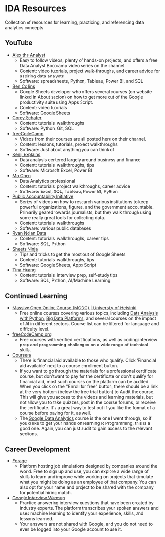 # IDA Resources
Collection of resources for learning, practicing, and referencing data analytics concepts

## YouTube
* [Alex the Analyst](https://www.youtube.com/@AlexTheAnalyst)
    - Easy to follow videos, plenty of hands-on projects, and offers a free Data Analyst Bootcamp video series on the channel.
    - Content: video tutorials, project walk-throughs, and career advice for aspiring data analysts
    - Software: spreadsheets, Python, Tableau, Power BI, and SQL
* [Ben Collins](https://www.youtube.com/@benlcollins)
    - Google Sheets developer who offers several courses (on website linked in About secion) on how to get more out of the Google productivity suite using Apps Script.
    - Content: video tutorials
    - Software: Google Sheets
* [Corey Schafer](https://www.youtube.com/@coreyms)
    - Content: tutorials, walkthroughs
    - Software: Python, Git, SQL
* [freeCodeCamp](https://www.youtube.com/@freecodecamp)
    - Videos from their courses are all posted here on their channel.
    - Content: lessons, tutorials, project walkthroughs
    - Software: Just about anything you can think of
* [Kenji Explains](https://www.youtube.com/@KenjiExplains)
    - Data analysis centered largely around business and finance
    - Content: tutorials, walkthroughs, tips
    - Software: Microsoft Excel, Power BI
* [Mo Chen](https://www.youtube.com/@mo-chen)
    - Data Analytics professional
    - Content: tutorials, project walkthroughs, career advice
    - Software: Excel, SQL, Tableau, Power BI, Python
* [Public Accountability Initiative](https://www.youtube.com/@publicaccountabilityinitia3490)
    - Series of videos on how to research various institutions to keep powerful organizations, figures, and the government accountable. Primarily geared towards journalists, but they walk through using some really great tools for collecting data.
    - Content: tutorials, walkthroughs
    - Software: various public databases
* [Ryan Nolan Data](https://www.youtube.com/@RyanNolanData)
    - Content: tutorials, walkthroughs, career tips
    - Software: SQL, Python
* [Sheets Ninja](https://www.youtube.com/@SheetsNinja)
    - Tips and tricks to get the most out of Google Sheets
    - Content: tutorials, walkthroughs, tips
    - Software: Google Sheets, Apps Script
* [Tina Huang](https://www.youtube.com/@TinaHuang1)
    - Content: tutorials, interview prep, self-study tips
    - Software: SQL, Python, AI/Machine Learning
## Continued Learning
* [Massive Open Online Course (MOOC) | University of Helsinki](https://www.mooc.fi/en/)
    - Free online courses covering various topics, including [Data Analysis with Python](https://courses.mooc.fi/org/uh-cs/courses/data-analysis-with-python-2023-2024), [Big Data Platforms](https://big-data-platforms-24.mooc.fi/), and several courses on the impact of AI in different sectors. Course list can be filtered for language and difficulty level.
* [freeCodeCamp.org](https://www.freecodecamp.org/)
    - Free courses with verified certifications, as well as coding interview prep and programming challenges on a wide range of technical skills.
* [Coursera](https://www.coursera.org/)
    - There is financial aid available to those who qualify. Click 'Financial aid available' next to a course enrollment button.
    - If you want to go through the materials for a professional certificate course, but don'twant to pay for the certificate or don't qualify for financial aid, most such courses on the platform can be audited. When you click on the "Enroll for free" button, there should be a link at the very bottom (below the free trial button) to Audit the course. This will give you access to the videos and learning materials, but not allow you to take quizzes, post in the course forums, or receive the certificate. It's a great way to test out if you like the format of a course before paying for it, as well.
    - The [Google Data Analytics](https://www.coursera.org/professional-certificates/google-data-analytics) course is the one I went through, so if you'd like to get your hands on learning R Programming, this is a good one. Again, you can just audit to gain access to the relevant sections.
## Career Development
* [Forage](https://www.theforage.com/)
    - Platform hosting job simulations designed by companies around the world. Free to sign up and use, you can explore a wide range of skills to learn and improve while working on projects that simulate what you might be doing as an employee of that company. You can also opt for your name and project to be shared with the company for potential hiring match.
* [Google Interview Warmup](https://grow.google/certificates/interview-warmup/)
    - Practice answering interview questions that have been created by industry experts. The platform transcribes your spoken answers and uses machine learning to identify your experience, skills, and lessons learned.
    - Your answers are not shared with Google, and you do not need to even be logged into your Google account to use it.